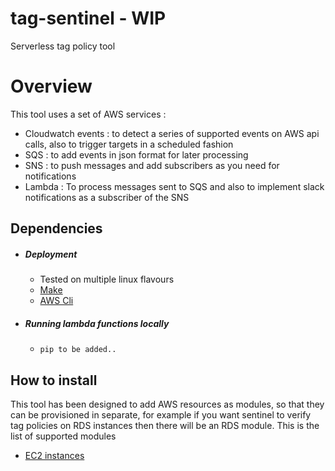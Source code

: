 # tag-sentinel - WIP
Serverless tag policy tool

# Overview

This tool uses a set of AWS services :
- Cloudwatch events : to detect a series of supported events on AWS api calls, also to trigger targets in a scheduled fashion
- SQS : to add events in json format for later processing
- SNS : to push messages and add subscribers as you need for notifications
- Lambda : To process messages sent to SQS and also to implement slack notifications as a subscriber of the SNS

## Dependencies
- ##### Deployment
  - Tested on multiple linux flavours
  - [Make](https://www.gnu.org/software/make/)
  - [AWS Cli](https://aws.amazon.com/cli/)

- ##### Running lambda functions locally
  - `pip to be added..`

## How to install
This tool has been designed to add AWS resources as modules, so that they can be provisioned in separate, for example if you want sentinel to verify tag policies on RDS instances then there will be an RDS module. This is the list of supported modules

- [EC2 instances](services/ec2)
